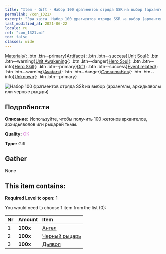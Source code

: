 ```yaml
---
title: "Item - Gift - Набор 100 фрагментов отряда SSR на выбор (архангелы, архидьяволы или черные рыцари)"
permalink: /con_1321/
excerpt: "Эра хаоса  Набор 100 фрагментов отряда SSR на выбор (архангелы, архидьяволы или черные рыцари)"
last_modified_at: 2021-06-22
locale: ru
ref: "con_1321.md"
toc: false
classes: wide
---
```

 [Materials](/ItemsRU/){: .btn .btn--primary}[Artifacts](/ItemsRU/Artifacts/){: .btn .btn--success}[Unit Soul](/ItemsRU/UnitSoul/){: .btn .btn--warning}[Unit Awakening](/ItemsRU/UnitAwakening/){: .btn .btn--danger}[Hero Soul](/ItemsRU/HeroSoul/){: .btn .btn--info}[Hero Skill](/ItemsRU/HeroSkill/){: .btn .btn--primary}[Gift](/ItemsRU/Gift/){: .btn .btn--success}[Event related](/ItemsRU/Events/){: .btn .btn--warning}[Avatars](/ItemsRU/Avatars/){: .btn .btn--danger}[Consumables](/ItemsRU/Consumables/){: .btn .btn--info}[Unknown](/ItemsRU/Unknown/){: .btn .btn--primary}

 ![Набор 100 фрагментов отряда SSR на выбор (архангелы, архидьяволы или черные рыцари)](/images/t/i_907374.png)

## Подробности
 **Описание:** Используйте, чтобы получить 100 жетонов архангелов, архидьяволов или рыцарей тьмы.

 **Quality:** <span style="color: #DA70D6">OK</span>

 **Type:** Gift

## Gather

  None

## This item contains:

 **Required Level to open:** 1

 You would need to choose 1 item from the list (0):

  | Nr | Amount |     Item    |
  |:---|:-------|:------------|
  | 1 |  **100x** | [Ангел](/ItemsRU/unt_196/) |  | 
  | 2 |  **100x** | [Черный рыцарь](/ItemsRU/unt_213/) |  | 
  | 3 |  **100x** | [Дьявол](/ItemsRU/unt_232/) |  | 

